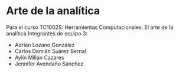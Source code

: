 # Arte de la analítica
Para el curso TC1002S: Herramientas Computacionales: El arte de la analítica
Integrantes de equipo 3:

- Adrián Lozano González
- Carlos Damián Suárez Bernal
- Aylín Millán Cazares
- Jennifer Avendaño Sánchez
